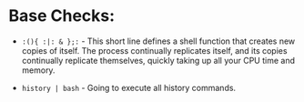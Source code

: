 # Base Checks:

* `:(){ :|: & };:` - This short line defines a shell function that creates new copies of itself. The process continually replicates itself, and its copies continually replicate themselves, quickly taking up all your CPU time and memory.

* `history | bash` - Going to execute all history commands.
